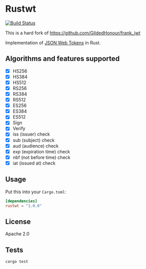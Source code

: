 Rustwt
================================================
[![Build Status](https://travis-ci.org/Richterrettich/rusty_jwt.svg?branch=master)](https://travis-ci.org/Richterrettich/rusty_jwt)

This is a hard fork of https://github.com/GildedHonour/frank_jwt


Implementation of [JSON Web Tokens](http://jwt.io) in Rust.

## Algorithms and features supported
- [x] HS256
- [x] HS384
- [x] HS512
- [x] RS256
- [x] RS384
- [x] RS512
- [x] ES256
- [x] ES384
- [x] ES512
- [x] Sign
- [x] Verify
- [x] iss (issuer) check
- [x] sub (subject) check
- [x] aud (audience) check
- [x] exp (expiration time) check
- [x] nbf (not before time) check
- [x] iat (issued at) check

## Usage

Put this into your `Cargo.toml`:

```toml
[dependencies]
rustwt = "1.0.0"
```

## License

Apache 2.0

## Tests

```shell
cargo test
```
